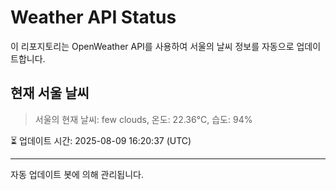 
# Weather API Status

이 리포지토리는 OpenWeather API를 사용하여 서울의 날씨 정보를 자동으로 업데이트합니다.

## 현재 서울 날씨
> 서울의 현재 날씨: few clouds, 온도: 22.36°C, 습도: 94%

⏳ 업데이트 시간: 2025-08-09 16:20:37 (UTC)

---
자동 업데이트 봇에 의해 관리됩니다.
